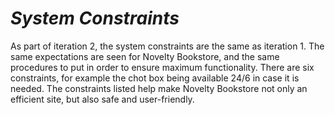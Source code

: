 # *System Constraints*

As part of iteration 2, the system constraints are the same as iteration 1. The same expectations are seen for Novelty Bookstore, and the same procedures to put in order to ensure maximum functionality. There are six constraints, for example the chot box being available 24/6 in case it is needed. The constraints listed help make Novelty Bookstore not only an efficient site, but also safe and user-friendly.
